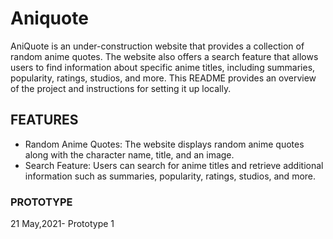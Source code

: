 # Aniquote
AniQuote is an under-construction website that provides a collection of random anime quotes. The website also offers a search feature that allows users to find information about specific anime titles, including summaries, popularity, ratings, studios, and more. This README provides an overview of the project and instructions for setting it up locally.
## FEATURES
* Random Anime Quotes: The website displays random anime quotes along with the character name, title, and an image.
* Search Feature: Users can search for anime titles and retrieve additional information such as summaries, popularity, ratings, studios, and more.
### PROTOTYPE
21 May,2021- Prototype 1 
